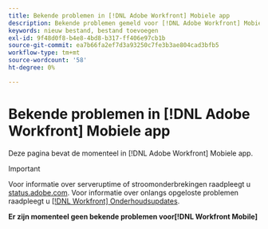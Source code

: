 ```yaml
---
title: Bekende problemen in [!DNL Adobe Workfront] Mobiele app
description: Bekende problemen gemeld voor [!DNL Adobe Workfront] Mobiele app
keywords: nieuw bestand, bestand toevoegen
exl-id: 9f48d0f8-b4e8-4bd8-b317-ff406e97cb1b
source-git-commit: ea7b66fa2ef7d3a93250c7fe3b3ae804cad3bfb5
workflow-type: tm+mt
source-wordcount: '58'
ht-degree: 0%

---
```


# Bekende problemen in [!DNL Adobe Workfront] Mobiele app

Deze pagina bevat de momenteel in [!DNL Adobe Workfront] Mobiele app.

>[!IMPORTANT]
>
>Voor informatie over serveruptime of stroomonderbrekingen raadpleegt u [status.adobe.com](https://status.adobe.com). Voor informatie over onlangs opgeloste problemen raadpleegt u [[!DNL Workfront] Onderhoudsupdates](../maintenance/current-updates.md).

**Er zijn momenteel geen bekende problemen voor[!DNL Workfront Mobile]**

<!--

## Current Issues

|Issue  |Last Modified   | 
|---|---|
|Issue text  | YYYY/MM/DD  | 

-->
